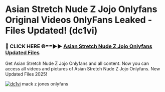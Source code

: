 # Asian Stretch Nude Z Jojo Onlyfans Original Videos 0nlyFans Leaked - Files Updated! (dc1vi)

<h3>🔴 CLICK HERE 🌐==►► <a href="https://tinyurl.com/2wckxsce" rel="nofollow">Asian Stretch Nude Z Jojo Onlyfans Updated Files</a></h3>

Get Asian Stretch Nude Z Jojo Onlyfans and all content. Now you can access all videos and pictures of Asian Stretch Nude Z Jojo Onlyfans. New Updated Files 2025!

[![dc1vi](https://i.imgur.com/AFduVYN.gif)](https://tinyurl.com/2wckxsce)
mack z jones onlyfans